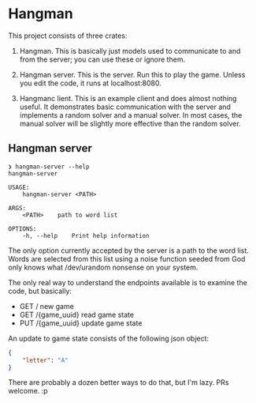 # Hangman

This project consists of three crates:

1. Hangman. This is basically just models used to communicate to and from the server; you can use these or ignore them.

2. Hangman server. This is the server. Run this to play the game. Unless you edit the code, it runs at localhost:8080.

3. Hangmanc lient. This is an example client and does almost nothing useful. It demonstrates basic communication with the server and implements a random solver and a manual solver. In most cases, the manual solver will be slightly more effective than the random solver.

## Hangman server

```shell
❯ hangman-server --help
hangman-server

USAGE:
    hangman-server <PATH>

ARGS:
    <PATH>    path to word list

OPTIONS:
    -h, --help    Print help information
```

The only option currently accepted by the server is a path to the word list. Words are selected from this list using a noise function seeded from God only knows what /dev/urandom nonsense on your system.

The only real way to understand the endpoints available is to examine the code, but basically:

- GET / new game
- GET /{game_uuid} read game state
- PUT /{game_uuid} update game state

An update to game state consists of the following json object:

```json
{
    "letter": "A"
}
```

There are probably a dozen better ways to do that, but I'm lazy. PRs welcome. :p
